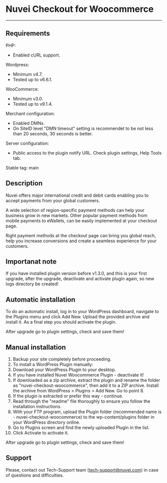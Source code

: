 # Nuvei Checkout for Woocommerce

---

## Requirements
PHP: 
  - Enabled cURL support.

Wordpress: 
  - Minimum v4.7.
  - Tested up to v6.6.1.

WooCommerce: 
  - Minimum v3.0.
  - Tested up to v9.1.4.

Merchant configuration: 
  - Enabled DMNs.
  - On SiteID level "DMN  timeout" setting is recommendet to be not less than 20 seconds, 30 seconds is better.

Server configuration: 
  - Public access to the plugin notify URL. Check plugin settings, Help Tools tab.

Stable tag: main

## Description
Nuvei offers major international credit and debit cards enabling you to accept payments from your global customers. 

A wide selection of region-specific payment methods can help your business grow in new markets. Other popular payment methods from mobile payments to eWallets, can be easily implemented at your checkout page.

Right payment methods at the checkout page can bring you global reach, help you increase conversions and create a seamless experience for your customers.

## Importanat note
If you have installed plugin version before v1.3.0, and this is your first upgrade, after the upgrade, deactivate and activate plugin again, so new logs directory be created!

## Automatic installation
To do an automatic install, log in to your WordPress dashboard, navigate to the Plugins menu and click Add New. Upload the provided archive and install it. As a final step you should activate the plugin.

After upgrade go to plugin settings, check and save them!

## Manual installation
1. Backup your site completely before proceeding.
2. To install a WordPress Plugin manually:
3. Download your WordPress Plugin to your desktop.
4. If you have installed Nuvei Woocommerce Plugin - deactivate it!
5. If downloaded as a zip archive, extract the plugin and rename the folder as "nuvei-checkout-woocommerce", then add it to a ZIP archive. Install the archive from WordPress > Plugins > Add New. Go to point 8.
6. If the plugin is extracted or prefer this way - continue.
7. Read through the "readme" file thoroughly to ensure you follow the installation instructions.
8. With your FTP program, upload the Plugin folder (recommended name is - nuvei-checkout-woocommerce) to the wp-content/plugins folder in your WordPress directory online.
9. Go to Plugins screen and find the newly uploaded Plugin in the list.
10. Click Activate to activate it.

After upgrade go to plugin settings, check and save them!

## Support
Please, contact out Tech-Support team (tech-support@nuvei.com) in case of questions and difficulties.
